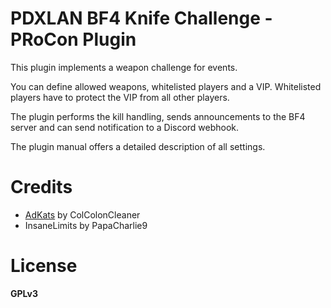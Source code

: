 # PDXLAN BF4 Knife Challenge - PRoCon Plugin
This plugin implements a weapon challenge for events.

You can define allowed weapons, whitelisted players and a VIP. Whitelisted players have to protect the VIP from all other players.

The plugin performs the kill handling, sends announcements to the BF4 server and can send notification to a Discord webhook.

The plugin manual offers a detailed description of all settings.

 
# Credits
* [AdKats](https://github.com/AdKats/AdKats) by ColColonCleaner
* InsaneLimits by PapaCharlie9

# License
**GPLv3**
